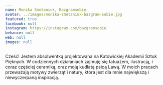 ```yaml
---
name: Monika Smetaniuk, Bazgramsobie
avatar: ../images/monika-smetaniuk-bazgram-sobie.jpg
featured: true
facebook: null
instagram: https://instagram.com/bazgramsobie
behance: null
web: null
images: null
---
```

Cześć! Jestem absolwentką projektowana na Katowickiej Akademii Sztuk Pięknych. W codziennych działaniach zajmuję się tatuażem, ilustracją, i coraz częściej ceramiką, oraz moją kudłatą psicą Lawą. W moich pracach przeważają motywy zwierząt i natury, która jest dla mnie największą i niewyczerpaną inspiracją.
